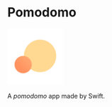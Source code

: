 # Pomodomo

<img src="Pomodomo/Assets.xcassets/AppIcon.appiconset/Icon.png" style="width: 25%;">

A *pomodomo* app made by Swift.



